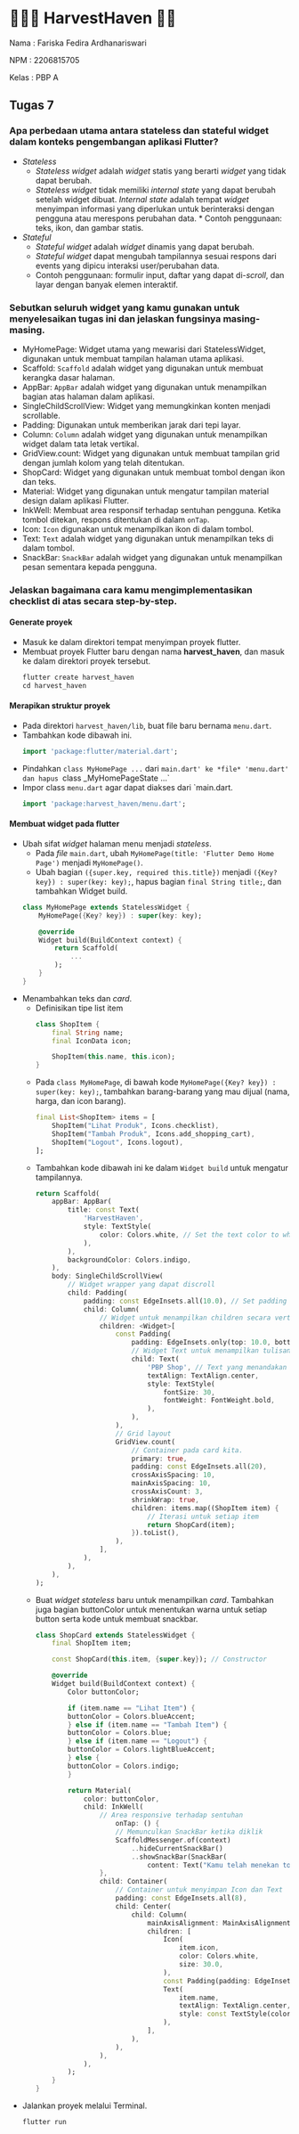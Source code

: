 # 🌾👨‍🌾 HarvestHaven 🚜🌽

Nama    : Fariska Fedira Ardhanariswari

NPM     : 2206815705

Kelas   : PBP A


## Tugas 7

### Apa perbedaan utama antara stateless dan stateful widget dalam konteks pengembangan aplikasi Flutter?
* *Stateless*
    * *Stateless widget* adalah *widget* statis yang berarti *widget* yang tidak dapat berubah.
    * *Stateless widget* tidak memiliki *internal state* yang dapat berubah setelah widget dibuat. *Internal state* adalah tempat *widget* menyimpan informasi yang diperlukan untuk berinteraksi dengan pengguna atau merespons perubahan data.        * Contoh penggunaan: teks, ikon, dan gambar statis.
* *Stateful*
    * *Stateful widget* adalah *widget* dinamis yang dapat berubah.
    * *Stateful widget* dapat mengubah tampilannya sesuai respons dari events yang dipicu interaksi user/perubahan data.
    * Contoh penggunaan: formulir input, daftar yang dapat di-*scroll*, dan layar dengan banyak elemen interaktif.

### Sebutkan seluruh widget yang kamu gunakan untuk menyelesaikan tugas ini dan jelaskan fungsinya masing-masing.
* MyHomePage: Widget utama yang mewarisi dari StatelessWidget, digunakan untuk membuat tampilan halaman utama aplikasi.
* Scaffold: `Scaffold` adalah widget yang digunakan untuk membuat kerangka dasar halaman.
* AppBar: `AppBar` adalah widget yang digunakan untuk menampilkan bagian atas halaman dalam aplikasi.
* SingleChildScrollView: Widget yang memungkinkan konten menjadi scrollable. 
* Padding: Digunakan untuk memberikan jarak dari tepi layar. 
* Column: `Column` adalah widget yang digunakan untuk menampilkan widget dalam tata letak vertikal.
* GridView.count: Widget yang digunakan untuk membuat tampilan grid dengan jumlah kolom yang telah ditentukan. 
* ShopCard: Widget yang digunakan untuk membuat tombol dengan ikon dan teks.
* Material: Widget yang digunakan untuk mengatur tampilan material design dalam aplikasi Flutter. 
* InkWell: Membuat area responsif terhadap sentuhan pengguna. Ketika tombol ditekan, respons ditentukan di dalam `onTap`.
* Icon: `Icon` digunakan untuk menampilkan ikon di dalam tombol.
* Text: `Text` adalah widget yang digunakan untuk menampilkan teks di dalam tombol.
* SnackBar: `SnackBar` adalah widget yang digunakan untuk menampilkan pesan sementara kepada pengguna.

### Jelaskan bagaimana cara kamu mengimplementasikan checklist di atas secara step-by-step.

#### Generate proyek
* Masuk ke dalam direktori tempat menyimpan proyek flutter.
* Membuat proyek Flutter baru dengan nama **harvest_haven**, dan masuk ke dalam direktori proyek tersebut.
    ```dart
    flutter create harvest_haven
    cd harvest_haven
    ```

#### Merapikan struktur proyek
* Pada direktori `harvest_haven/lib`, buat file baru bernama `menu.dart`.
* Tambahkan kode dibawah ini.
    ```dart
    import 'package:flutter/material.dart';
    ```
* Pindahkan `class MyHomePage ...` dari `main.dart' ke *file* 'menu.dart' dan hapus `class _MyHomePageState ...`
* Impor class `menu.dart` agar dapat diakses dari `main.dart.
    ```dart
    import 'package:harvest_haven/menu.dart';
    ```

#### Membuat widget pada flutter
* Ubah sifat *widget* halaman menu menjadi *stateless*.
    * Pada *file* `main.dart`, ubah `MyHomePage(title: 'Flutter Demo Home Page')` menjadi `MyHomePage()`.
    * Ubah bagian `({super.key, required this.title})` menjadi `({Key? key}) : super(key: key);`, hapus bagian `final String title;`, dan tambahkan Widget build.
    ```dart
    class MyHomePage extends StatelessWidget {
        MyHomePage({Key? key}) : super(key: key);

        @override
        Widget build(BuildContext context) {
            return Scaffold(
                ...
            );
        }
    }
    ```
* Menambahkan teks dan *card*.
    * Definisikan tipe list item
        ```dart
        class ShopItem {
            final String name;
            final IconData icon;

            ShopItem(this.name, this.icon);
        }
        ```
    * Pada `class MyHomePage`, di bawah kode `MyHomePage({Key? key}) : super(key: key);`, tambahkan barang-barang yang mau dijual (nama, harga, dan icon barang).
        ```dart
        final List<ShopItem> items = [
            ShopItem("Lihat Produk", Icons.checklist),
            ShopItem("Tambah Produk", Icons.add_shopping_cart),
            ShopItem("Logout", Icons.logout),
        ];
        ```
    * Tambahkan kode dibawah ini ke dalam `Widget build` untuk mengatur tampilannya.
        ```dart
        return Scaffold(
            appBar: AppBar(
                title: const Text(
                    'HarvestHaven',
                    style: TextStyle(
                        color: Colors.white, // Set the text color to white
                    ),
                ),
                backgroundColor: Colors.indigo,
            ),
            body: SingleChildScrollView(
                // Widget wrapper yang dapat discroll
                child: Padding(
                    padding: const EdgeInsets.all(10.0), // Set padding dari halaman
                    child: Column(
                        // Widget untuk menampilkan children secara vertikal
                        children: <Widget>[
                            const Padding(
                                padding: EdgeInsets.only(top: 10.0, bottom: 10.0),
                                // Widget Text untuk menampilkan tulisan dengan alignment center dan style yang sesuai
                                child: Text(
                                    'PBP Shop', // Text yang menandakan toko
                                    textAlign: TextAlign.center,
                                    style: TextStyle(
                                        fontSize: 30,
                                        fontWeight: FontWeight.bold,
                                    ),
                                ),
                            ),
                            // Grid layout
                            GridView.count(
                                // Container pada card kita.
                                primary: true,
                                padding: const EdgeInsets.all(20),
                                crossAxisSpacing: 10,
                                mainAxisSpacing: 10,
                                crossAxisCount: 3,
                                shrinkWrap: true,
                                children: items.map((ShopItem item) {
                                    // Iterasi untuk setiap item
                                    return ShopCard(item);
                                }).toList(),
                            ),
                        ],
                    ),
                ),
            ),
        );
        ```
    * Buat *widget stateless* baru untuk menampilkan *card*. Tambahkan juga bagian buttonColor untuk menentukan warna untuk setiap button serta kode untuk membuat snackbar.
        ```dart
        class ShopCard extends StatelessWidget {
            final ShopItem item;

            const ShopCard(this.item, {super.key}); // Constructor

            @override
            Widget build(BuildContext context) {
                Color buttonColor;

                if (item.name == "Lihat Item") {
                buttonColor = Colors.blueAccent;
                } else if (item.name == "Tambah Item") {
                buttonColor = Colors.blue;
                } else if (item.name == "Logout") {
                buttonColor = Colors.lightBlueAccent;
                } else {
                buttonColor = Colors.indigo;
                }

                return Material(
                    color: buttonColor,
                    child: InkWell(
                        // Area responsive terhadap sentuhan
                            onTap: () {
                            // Memunculkan SnackBar ketika diklik
                            ScaffoldMessenger.of(context)
                                ..hideCurrentSnackBar()
                                ..showSnackBar(SnackBar(
                                    content: Text("Kamu telah menekan tombol ${item.name}!")));
                        },
                        child: Container(
                            // Container untuk menyimpan Icon dan Text
                            padding: const EdgeInsets.all(8),
                            child: Center(
                                child: Column(
                                    mainAxisAlignment: MainAxisAlignment.center,
                                    children: [
                                        Icon(
                                            item.icon,
                                            color: Colors.white,
                                            size: 30.0,
                                        ),
                                        const Padding(padding: EdgeInsets.all(3)),
                                        Text(
                                            item.name,
                                            textAlign: TextAlign.center,
                                            style: const TextStyle(color: Colors.white),
                                        ),
                                    ],
                                ),
                            ),
                        ),
                    ),
                );
            }
        }
        ```
* Jalankan proyek melalui Terminal.
    ```dart
    flutter run
    ```